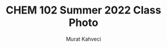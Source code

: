 ---
layout: album
title: CHEM 102 Summer 2022 Class Photo
image: 
imageHighResolution: 
author: Murat Kahveci
place: Loyola University Chicago Lake Shore Campus
caption: ""
published: false
---